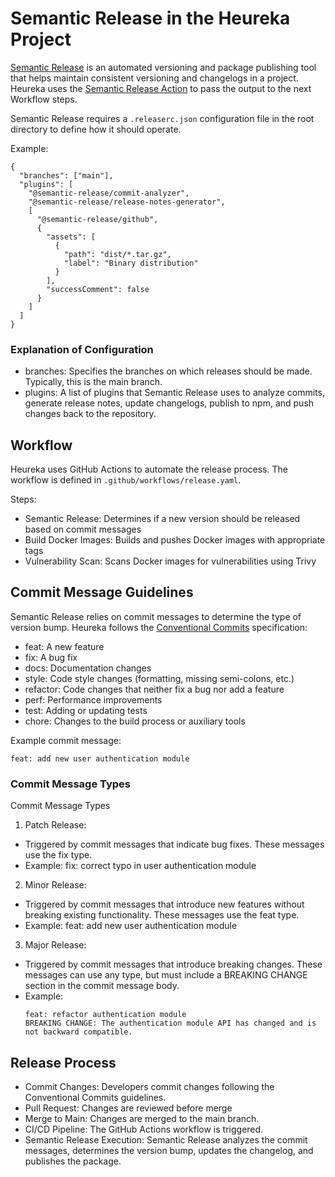 # Semantic Release in the Heureka Project

[Semantic Release](https://github.com/semantic-release/semantic-release) is an automated versioning and package publishing tool that helps maintain consistent versioning and
changelogs in a project. Heureka uses the [Semantic Release Action](https://github.com/codfish/semantic-release-action) to pass the output to the next Workflow steps.

Semantic Release requires a `.releaserc.json` configuration file in the root directory to define how it should operate.

Example:

```
{
  "branches": ["main"],
  "plugins": [
    "@semantic-release/commit-analyzer",
    "@semantic-release/release-notes-generator",
    [
      "@semantic-release/github",
      {
        "assets": [
          {
            "path": "dist/*.tar.gz",
            "label": "Binary distribution"
          }
        ],
        "successComment": false
      }
    ]
  ]
}
```

### Explanation of Configuration

- branches: Specifies the branches on which releases should be made. Typically, this is the main branch.
- plugins: A list of plugins that Semantic Release uses to analyze commits, generate release notes, update changelogs, publish to npm, and push changes back to the repository.


## Workflow

Heureka uses GitHub Actions to automate the release process. The workflow is defined in `.github/workflows/release.yaml`.

Steps:
- Semantic Release: Determines if a new version should be released based on commit messages
- Build Docker Images: Builds and pushes Docker images with appropriate tags
- Vulnerability Scan: Scans Docker images for vulnerabilities using Trivy

## Commit Message Guidelines

Semantic Release relies on commit messages to determine the type of version bump. Heureka follows the 
[Conventional Commits](https://www.conventionalcommits.org/en/v1.0.0/) specification:

- feat: A new feature
- fix: A bug fix
- docs: Documentation changes
- style: Code style changes (formatting, missing semi-colons, etc.)
- refactor: Code changes that neither fix a bug nor add a feature
- perf: Performance improvements
- test: Adding or updating tests
- chore: Changes to the build process or auxiliary tools

Example commit message:

```
feat: add new user authentication module
```

### Commit Message Types

Commit Message Types

1. Patch Release:
  - Triggered by commit messages that indicate bug fixes. These messages use the fix type.
  - Example: fix: correct typo in user authentication module
2. Minor Release:
  - Triggered by commit messages that introduce new features without breaking existing functionality. These messages use the feat type.
  - Example: feat: add new user authentication module
3. Major Release:
  - Triggered by commit messages that introduce breaking changes. These messages can use any type, but must include a BREAKING CHANGE section in the commit message body.
  - Example:
    ```
    feat: refactor authentication module
    BREAKING CHANGE: The authentication module API has changed and is not backward compatible.
    ```

## Release Process

- Commit Changes: Developers commit changes following the Conventional Commits guidelines.
- Pull Request: Changes are reviewed before merge
- Merge to Main: Changes are merged to the main branch.
- CI/CD Pipeline: The GitHub Actions workflow is triggered.
- Semantic Release Execution: Semantic Release analyzes the commit messages, determines the version bump, updates the changelog, and publishes the package.
